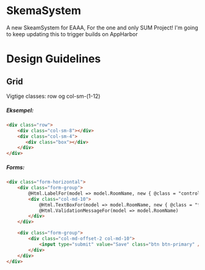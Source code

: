 SkemaSystem
===========

A new SkeamSystem for EAAA, For the one and only SUM Project!
I'm going to keep updating this to trigger builds on AppHarbor

# Design Guidelines
## Grid
Vigtige classes: row og col-sm-(1-12)

##### Eksempel:
```html
<div class="row">
	<div class="col-sm-8"></div>
	<div class="col-sm-4">
	   <div class="box"></div>
	</div>
</div>
```
##### Forms:
```html
<div class="form-horizontal">
	<div class="form-group">
		@Html.LabelFor(model => model.RoomName, new { @class = "control-label col-md-2" })
		<div class="col-md-10">
			@Html.TextBoxFor(model => model.RoomName, new { @class = "form-control" })
			@Html.ValidationMessageFor(model => model.RoomName)
		</div>
	</div>

	<div class="form-group">
		<div class="col-md-offset-2 col-md-10">
			<input type="submit" value="Save" class="btn btn-primary" />
		</div>
	</div>
</div>
```
